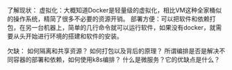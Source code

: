 了解现状：
虚拟化：大概知道Docker是轻量级的虚拟化，相比VM这种全家桶似的操作系统，精简了很多不必要的资源开销。
部署方便：可以把软件和依赖打包，在另一台机器上，简单的几行命令就可以运行软件，如果没有docker，就需要从头开始进行环境的搭建和软件的安装。

欠缺：
如何隔离和共享资源？
如何打包以及背后的原理？
所谓编排是否是解决不同容器的部署和依赖，如何使用k8s编排？
什么是微服务？它的优缺点是什么？
